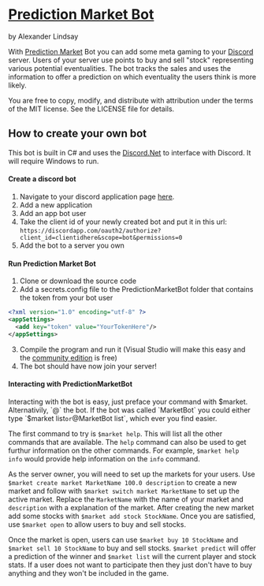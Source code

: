 # [Prediction Market Bot](https://github.com/AlexanderLindsay/PredictionMarketBot)

by Alexander Lindsay

With [Prediction Market](https://en.wikipedia.org/wiki/Prediction_market) Bot you can add some meta gaming to your [Discord](https://discordapp.com/) server. Users of your server use points to buy and sell "stock" representing various potential eventualities.  The bot tracks the sales and uses the information to offer a prediction on which eventuality the users think is more likely.

You are free to copy, modify, and distribute <PROJECT NAME> with attribution under the terms of the MIT license. See the LICENSE file for details.

## How to create your own bot

This bot is built in C# and uses the [Discord.Net](https://github.com/RogueException/Discord.Net) to interface with Discord. It will require Windows to run.

#### Create a discord bot
1. Navigate to your discord application page [here](https://discordapp.com/developers/applications/me).
2. Add a new application
3. Add an app bot user
4. Take the client id of your newly created bot and put it in this url: `https://discordapp.com/oauth2/authorize?client_id=clientidhere&scope=bot&permissions=0`
5. Add the bot to a server you own

#### Run Prediction Market Bot
1. Clone or download the source code
2. Add a secrets.config file to the PredictionMarketBot folder that contains the token from your bot user

```xml
<?xml version="1.0" encoding="utf-8" ?>
<appSettings>
  <add key="token" value="YourTokenHere"/>
</appSettings>
```

3. Compile the program and run it (Visual Studio will make this easy and the [community edition](https://www.visualstudio.com/products/visual-studio-community-vs) is free)
4. The bot should have now join your server!

#### Interacting with PredictionMarketBot

Interacting with the bot is easy, just preface your command with $market. Alternativily, `@` the bot. If the bot was called `MarketBot` you could either type `$market list` or `@MarketBot list`, which ever you find easier.

The first command to try is `$market help`. This will list all the other commands that are available. The `help` command can also be used to get furthur information on the other commands. For example, `$market help info` would provide help information on the `info` command.

As the server owner, you will need to set up the markets for your users. Use `$market create market MarketName 100.0 description` to create a new market and follow with `$market switch market MarketName` to set up the active market. Replace the `MarketName` with the name of your market and `description` with a explanation of the market.
After creating the new market add some stocks with `$market add stock StockName`. Once you are satisfied, use `$market open` to allow users to buy and sell stocks.

Once the market is open, users can use `$market buy 10 StockName` and `$market sell 10 StockName` to buy and sell stocks. `$market predict` will offer a prediction of the winner and `$market list` will the current player and stock stats. If a user does not want to participate then they just don't have to buy anything and they won't be included in the game.
